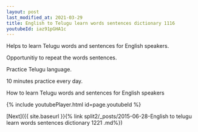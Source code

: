 ```yaml
---
layout: post
last_modified_at: 2021-03-29
title: English to Telugu learn words sentences dictionary 1116 
youtubeId: iaz91pGHA1c
---
```

 
 
Helps to learn Telugu words and sentences for English speakers.

Opportunitiy to repeat the words sentences. 

Practice Telugu language. 
 
10 minutes practice every day. 
 
How to learn Telugu words and sentences for English speakers 
 
{% include youtubePlayer.html id=page.youtubeId %}
 
 
[Next]({{ site.baseurl }}{% link  split2/_posts/2015-06-28-English to telugu learn words sentences dictionary 1221 .md%})
 
